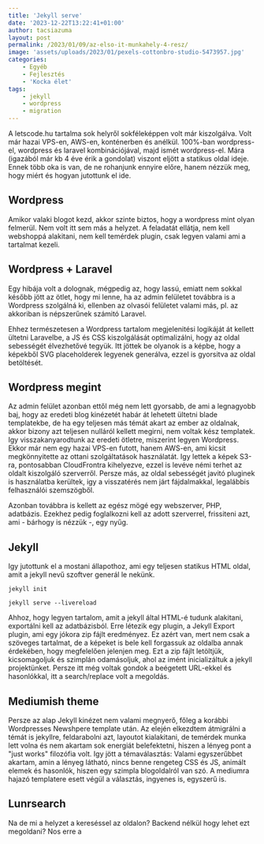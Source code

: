 ```yaml
---
title: 'Jekyll serve'
date: '2023-12-22T13:22:41+01:00'
author: tacsiazuma
layout: post
permalink: /2023/01/09/az-elso-it-munkahely-4-resz/
image: 'assets/uploads/2023/01/pexels-cottonbro-studio-5473957.jpg'
categories:
    - Egyéb
    - Fejlesztés
    - 'Kocka élet'
tags:
    - jekyll
    - wordpress
    - migration
---
```

A letscode.hu tartalma sok helyről sokféleképpen volt már kiszolgálva. Volt már hazai VPS-en, AWS-en, konténerben és anélkül. 100%-ban wordpress-el, wordpress és laravel kombinációjával, majd ismét wordpress-el. Mára (igazából már kb 4 éve érik a gondolat) viszont eljött a statikus oldal ideje. Ennek több oka is van, de ne rohanjunk ennyire előre, hanem nézzük meg, hogy miért és hogyan jutottunk el ide.

## Wordpress

Amikor valaki blogot kezd, akkor szinte biztos, hogy a wordpress mint olyan felmerül. Nem volt itt sem más a helyzet. A feladatát ellátja, nem kell webshoppá alakitani, nem kell temérdek plugin, csak legyen valami ami a tartalmat kezeli.

## Wordpress + Laravel 

Egy hibája volt a dolognak, mégpedig az, hogy lassú, emiatt nem sokkal később jött az ötlet, hogy mi lenne, ha az admin felületet továbbra is a Wordpress szolgálná ki, ellenben az olvasói felületet valami más, pl. az akkoriban is népszerűnek számitó Laravel. 

Ehhez természetesen a Wordpress tartalom megjelenitési logikáját át kellett ültetni Laravelbe, a JS és CSS kiszolgálását optimalizálni, hogy az oldal sebességét élvezhetővé tegyük. Itt jöttek be olyanok is a képbe, hogy a képekből SVG placeholderek legyenek generálva, ezzel is gyorsitva az oldal betöltését. 

## Wordpress megint

Az admin felület azonban ettől még nem lett gyorsabb, de ami a legnagyobb baj, hogy az eredeti blog kinézetét habár át lehetett ültetni blade templatekbe, de ha egy teljesen más témát akart az ember az oldalnak, akkor bizony azt teljesen nulláról kellett megirni, nem voltak kész templatek. Igy visszakanyarodtunk az eredeti ötletre, miszerint legyen Wordpress. Ekkor már nem egy hazai VPS-en futott, hanem AWS-en, ami kicsit megkönnyitette az ottani szolgáltatások használatát. Igy lettek a képek S3-ra, pontosabban CloudFrontra kihelyezve, ezzel is levéve némi terhet az oldalt kiszolgáló szerverről. Persze más, az oldal sebességét javitó pluginek is használatba kerültek, igy a visszatérés nem járt fájdalmakkal, legalábbis felhasználói szemszögből.

Azonban továbbra is kellett az egész mögé egy webszerver, PHP, adatbázis. Ezekhez pedig foglalkozni kell az adott szerverrel, frissiteni azt, ami - bárhogy is nézzük -, egy nyűg.

## Jekyll

Igy jutottunk el a mostani állapothoz, ami egy teljesen statikus HTML oldal, amit a jekyll nevű szoftver generál le nekünk. 

    jekyll init

    jekyll serve --livereload

Ahhoz, hogy legyen tartalom, amit a jekyll által HTML-é tudunk alakitani, exportálni kell az adatbázisból. Erre létezik egy plugin, a Jekyll Export plugin, ami egy jókora zip fájlt eredményez. Ez azért van, mert nem csak a szöveges tartalmat, de a képeket is bele kell forgassuk az oldalba annak érdekében, hogy megfelelően jelenjen meg. Ezt a zip fájlt letöltjük, kicsomagoljuk és szimplán odamásoljuk, ahol az imént inicializáltuk a jekyll projektünket. Persze itt még voltak gondok a beégetett URL-ekkel és hasonlókkal, itt a search/replace volt a megoldás.

## Mediumish theme

Persze az alap Jekyll kinézet nem valami megnyerő, főleg a korábbi Wordpresses Newshpere template után. Az elején elkezdtem átmigrálni a témát is jekyllre, feldarabolni azt, layoutot kialakitani, de temérdek munka lett volna és nem akartam sok energiát belefektetni, hiszen a lényeg pont a "just works" filozófia volt. Igy jött a témaválasztás: Valami egyszerűbbet akartam, amin a lényeg látható, nincs benne rengeteg CSS és JS, animált elemek és hasonlók, hiszen egy szimpla blogoldalról van szó. A mediumra hajazó templatere esett végül a választás, ingyenes is, egyszerű is.

## Lunrsearch

Na de mi a helyzet a kereséssel az oldalon? Backend nélkül hogy lehet ezt megoldani? Nos erre a 
